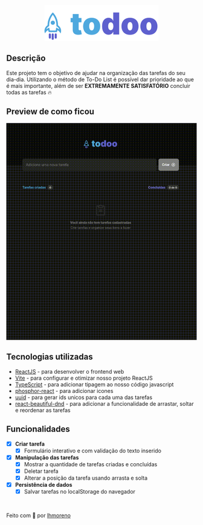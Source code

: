 <div align="center">
  <img src=".github/logo.svg" alt="Logo mostrando um foguete ao lado do nome todoo" />
</div>

## Descrição

Este projeto tem o objetivo de ajudar na organização das tarefas do seu dia-dia. Utilizando o método de To-Do List é possível dar prioridade ao que é mais importante, além de ser **EXTREMAMENTE SATISFATÓRIO** concluir todas as tarefas 🔥

## Preview de como ficou

<div align="center">
  <img src=".github/preview.gif" alt="Logo mostrando um foguete ao lado do nome todoo" />
</div>

## Tecnologias utilizadas

- [ReactJS](https://github.com/facebook/react) - para desenvolver o frontend web
- [Vite](https://github.com/vitejs/vite) - para configurar e otimizar nosso projeto ReactJS
- [TypeScript](https://github.com/microsoft/TypeScript) - para adicionar tipagem ao nosso código javascript
- [phosphor-react](https://github.com/phosphor-icons/react) - para adicionar icones
- [uuid](https://github.com/uuidjs/uuid) - para gerar ids unicos para cada uma das tarefas
- [react-beautiful-dnd](https://github.com/atlassian/react-beautiful-dnd) - para adicionar a funcionalidade de arrastar, soltar e reordenar as tarefas

## Funcionalidades

- [x] **Criar tarefa**
  - [x] Formulário interativo e com validação do texto inserido
- [x] **Manipulação das tarefas**
  - [x] Mostrar a quantidade de tarefas criadas e concluídas
  - [x] Deletar tarefa
  - [x] Alterar a posição da tarefa usando arrasta e solta
- [x] **Persistência de dados**
  - [x] Salvar tarefas no localStorage do navegador

<br />

Feito com 💙 por [lhmoreno](https://github.com/lhmoreno)
